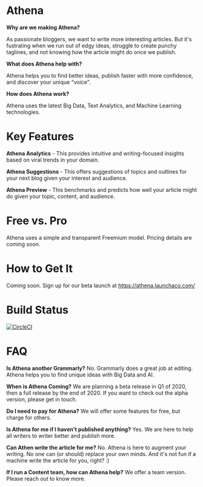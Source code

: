 # Athena
**Why are we making Athena?** 

As passionate bloggers, we want to write more interesting articles. But it's fustrating when we run out of edgy ideas, struggle to create punchy taglines, and not knowing how the article might do once we publish.

**What does Athena help with?** 

Athena helps you to find better ideas, publish faster with more confidence, and discover your unique "voice".

**How does Athena work?** 

Athena uses the latest Big Data, Text Analytics, and Machine Learning technologies.

# Key Features
**Athena Analytics** - This provides intuitive and writing-focused insights based on viral trends in your domain.

**Athena Suggestions** - This offers suggestions of topics and outlines for your next blog given your interest and audience. 

**Athena Preview** - This benchmarks and predicts how well your article might do given your topic, content, and audience.


# Free vs. Pro
Athena uses a simple and transparent Freemium model. Pricing details are coming soon.

# How to Get It
Coming soon. Sign up for our beta launch at https://athena.launchaco.com/

# Build Status
[![CircleCI](https://circleci.com/gh/ianxxiao/use-athena/tree/master.svg?style=svg)](https://circleci.com/gh/ianxxiao/use-athena/tree/master)

# FAQ

**Is Athena another Grammarly?** No. Grammarly does a great job at editing. Athena helps you to find unique ideas with Big Data and AI.

**When is Athena Coming?** We are planning a beta release in Q1 of 2020, then a full release by the end of 2020. If you want to check out the alpha version, please get in touch.

**Do I need to pay for Athena?** We will offer some features for free, but charge for others.

**Is Athena for me if I haven't published anything?** Yes. We are here to help all writers to writer better and publish more.

**Can Athen write the article for me?** No. Athena is here to augment your writing. No one can (or should) replace your own minds. And it's not fun if a machine write the article for you, right? :)

**If I run a Content team, how can Athena help?** We offer a team version. Please reach out to know more.
